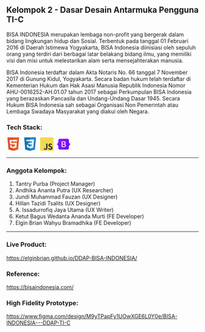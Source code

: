 ## Kelompok 2 - Dasar Desain Antarmuka Pengguna TI-C
BISA INDONESIA merupakan lembaga non-profit yang bergerak dalam bidang lingkungan hidup dan Sosial. Terbentuk pada tanggal 01 Februari 2016 di Daerah Istimewa Yogyakarta, BISA Indonesia diinisiasi oleh sepuluh orang yang terdiri dari berbagai latar belakang bidang ilmu, yang memiliki visi dan misi untuk melestarikan alam serta mensejahterakan manusia.

BISA Indonesia terdaftar dalam Akta Notaris No. 66 tanggal 7 November 2017 di Gunung Kidul, Yogyakarta. Secara badan hukum telah terdaftar di Kementerian Hukum dan Hak Asasi Manusia Republik Indonesia Nomor AHU-0016252-AH.01.07 tahun 2017 sebagai Perkumpulan BISA Indonesia yang berazaskan Pancasila dan Undang-Undang Dasar 1945. Secara Hukum BISA Indonesia sah sebagai Organisasi Non Pemerintah atau Lembaga Swadaya Masyarakat yang diakui oleh Negara.

### Tech Stack:
<div>
  <img src="https://github.com/devicons/devicon/blob/master/icons/html5/html5-original.svg" title="HTML5" alt="HTML" width="36" height="36"/>&nbsp;
  <img src="https://github.com/devicons/devicon/blob/master/icons/css3/css3-original.svg"  title="CSS3" alt="CSS" width="36" height="36"/>&nbsp;
  <img src="https://github.com/devicons/devicon/blob/master/icons/javascript/javascript-original.svg" title="JavaScript" alt="JavaScript" width="36" height="36"/>&nbsp;
  <img src="https://github.com/devicons/devicon/blob/master/icons/bootstrap/bootstrap-original.svg" title="Bootstrap" alt="Bootstrap" width="36" height="36"/>&nbsp;
</div>

---

### Anggota Kelompok:
1. Tantry Purba (Project Manager)
2. Andhika Ananta Putra (UX Researcher)
3. Jundi Muhammad Fauzan (UX Designer)
4. Hillan Tazidi Tsalits (UX Designer)
5. A. Issadurrofiq Jaya Utama (UX Writer)
6. Ketut Bagus Wedanta Ananda Murti (FE Developer)
7. Elgin Brian Wahyu Bramadhika (FE Developer)

---
### Live Product:
https://elginbrian.github.io/DDAP-BISA-INDONESIA/

### Reference:
https://bisaindonesia.com/

### High Fidelity Prototype:
https://www.figma.com/design/M9yTPapFy1UOwXGE6L0Y0e/BISA-INDONESIA---DDAP-TI-C

